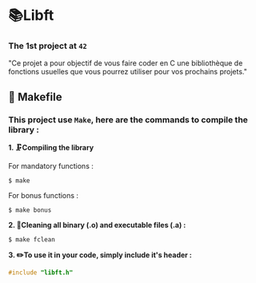 # 📚Libft
### The 1st project at `42`

"Ce projet a pour objectif de vous faire coder en C une bibliothèque de fonctions usuelles
que vous pourrez utiliser pour vos prochains projets."

## 🔩 Makefile

### This project use `Make`, here are the commands to compile the library :

**1. 🗜️Compiling the library**

For mandatory functions :

```shell
$ make
```

For bonus functions :

```shell
$ make bonus
```

**2. 🧹Cleaning all binary (.o) and executable files (.a) :**

```shell
$ make fclean
```

**3. ✏️To use it in your code, simply include it's header :**

```C
#include "libft.h"
```
